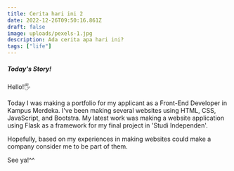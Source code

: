 ```yaml
---
title: Cerita hari ini 2
date: 2022-12-26T09:50:16.861Z
draft: false
image: uploads/pexels-1.jpg
description: Ada cerita apa hari ini?
tags: ["life"]
---
```

##### Today's Story!

Hello!🖐 

Today I was making a portfolio for my applicant as a Front-End Developer in Kampus Merdeka. I've been making several websites using HTML, CSS, JavaScript, and Bootstra. My latest work was making a website application using Flask as a framework for my final project in 'Studi Independen'. 

Hopefully, based on my experiences in making websites could make a company consider me to be part of them.

See ya!^^